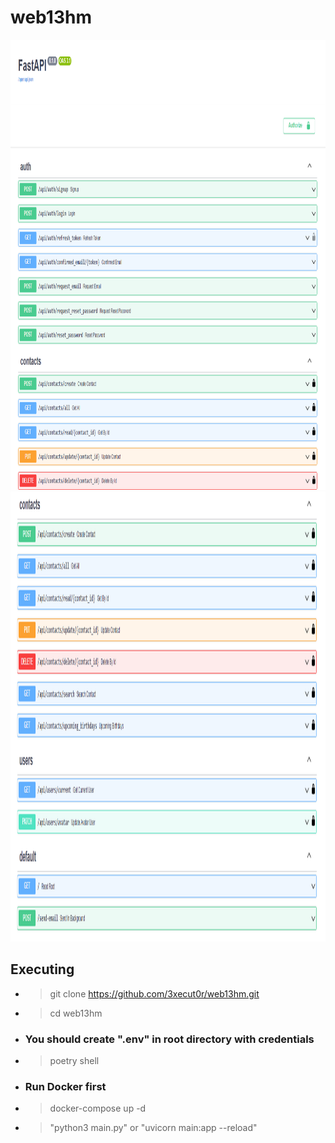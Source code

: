 # web13hm

<img src="img/pic_1.png" width=1080 height=720>
<img src="img/pic_2.png" width=1080 height=720>

## Executing

- > git clone https://github.com/3xecut0r/web13hm.git

- > cd web13hm

- ### You should create ".env" in root directory with credentials

- > poetry shell

- ### Run Docker first

- > docker-compose up -d

- > "python3 main.py" or "uvicorn main:app --reload"

